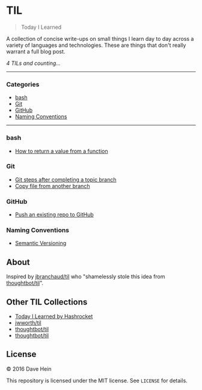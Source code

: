 # TIL

> Today I Learned

A collection of concise write-ups on small things I learn day to day across a
variety of languages and technologies. These are things that don't really
warrant a full blog post.

_4 TILs and counting..._

---

### Categories

* [bash](#bash)
* [Git](#git)
* [GitHub](#github)
* [Naming Conventions](#naming-conventions)

---

### bash

* [How to return a value from a function](bash/how-to-return-a-value-from-a-function.md)

### Git

* [Git steps after completing a topic branch](git/completing-topic-branch.md)
* [Copy file from another branch](git/copy-file-from-another-branch.md)

### GitHub

* [Push an existing repo to GitHub](github/push-existing-repo-to-github.md)

### Naming Conventions

* [Semantic Versioning](naming-conventions/semantic-versioning.md)

## About

Inspired by [jbranchaud/til](https://github.com/jbranchaud/til) who "shamelessly stole this idea from [thoughtbot/til](https://github.com/thoughtbot/til)".

## Other TIL Collections

* [Today I Learned by Hashrocket](https://til.hashrocket.com)
* [jwworth/til](https://github.com/jwworth/til)
* [thoughtbot/til](https://github.com/thoughtbot/til)
* [thoughtbot/til](https://github.com/thoughtbot/til)

## License

&copy; 2016 Dave Hein

This repository is licensed under the MIT license. See `LICENSE` for
details.
